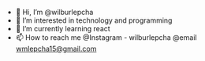 - 👋 Hi, I’m @wilburlepcha
- 👀 I’m interested in technology and programming
- 🌱 I’m currently learning react
- 📫 How to reach me @Instagram - wilburlepcha @email wmlepcha15@gmail.com

<!---
wmlepcha/wmlepcha is a ✨ special ✨ repository because its `README.md` (this file) appears on your GitHub profile.
You can click the Preview link to take a look at your changes.
--->
